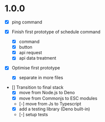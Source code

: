 # 1.0.0
- [x] ping command

- [x] Finish first prototype of schedule command
    - [x] command
    - [x] button
    - [x] api request
    - [x] api data treatment

- [x] Optimise first prototype
    - [x] separate in more files

- [] Transition to final stack
    - [x] move from Node.js to Deno
    - [x] move from Commonjs to ESC modules
    - [-] move from Js to Typescript
    - [x] add a testing library (Deno built-in)
    - [-] setup tests